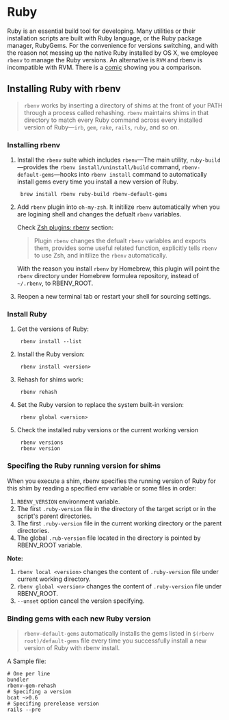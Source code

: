 # Ruby

Ruby is an essential build tool for developing. Many utilities or their installation scripts are built with Ruby language, or the Ruby package manager, RubyGems. For the convenience for versions switching, and with the reason not messing up the native Ruby installed by OS X, we employee `rbenv` to manage the Ruby versions. An alternative is `RVM` and rbenv is incompatible with RVM. There is a [comic](http://jonathan-jackson.net/rvm-and-rbenv) showing you a comparison. 

## Installing Ruby with rbenv

> `rbenv` works by inserting a directory of shims at the front of your PATH through a process called rehashing. `rbenv` maintains shims in that directory to match every Ruby command across every installed version of Ruby—`irb`, `gem`, `rake`, `rails`, `ruby`, and so on.

### Installing rbenv

1. Install the `rbenv` suite which includes `rbenv`—The main utility, `ruby-build`—provides the `rbenv install/uninstall/build` command, `rbenv-default-gems`—hooks into `rbenv install` command to automatically install gems every time you install a new version of Ruby.

        brew install rbenv ruby-build rbenv-default-gems

2. Add `rbenv` plugin into `oh-my-zsh`. It initilize `rbenv` automatically when you are logining shell and changes the defualt `rbenv` variables.

    Check [Zsh plugins: rbenv](../iTerm2/zsh-plugins.html#rbenv) section:

    > Plugin `rbenv` changes the defualt `rbenv` variables and exports them, provides some useful related function, explicitly tells `rbenv` to use Zsh, and initilize the `rbenv` automatically.

    With the reason you install `rbenv` by Homebrew, this plugin will point the `rbenv` directory under Homebrew formulea repository, instead of `~/.rbenv`, to RBENV_ROOT. 

3. Reopen a new terminal tab or restart your shell for sourcing settings.

### Install Ruby

1. Get the versions of Ruby:

        rbenv install --list

2. Install the Ruby version:

        rbenv install <version>

3. Rehash for shims work:

        rbenv rehash

4. Set the Ruby version to replace the system built-in version:

        rbenv global <version>

5. Check the installed ruby versions or the current working version

        rbenv versions
        rbenv version

### Specifing the Ruby running version for shims

When you execute a shim, rbenv specifies the running version of Ruby for this shim by reading a specified env variable or some files in order:

1. `RBENV_VERSION` environment variable.
2. The first `.ruby-version` file in the directory of the target script or in the script's parent directories.
3. The first `.ruby-version` file in the current working directory or the parent directories.
4. The global `.rub-version` file located in the directory is pointed by RBENV_ROOT variable.

**Note:**
1. `rbenv local <version>` changes the content of `.ruby-version` file under current working directory.
2. `rbenv global <version>` changes the content of `.ruby-version` file under RBENV_ROOT.
3. `--unset` option cancel the version specifying.

### Binding gems with each new Ruby version

> `rbenv-default-gems` automatically installs the gems listed in `$(rbenv root)/default-gems` file every time you successfully install a new version of Ruby with rbenv install.

A Sample file:

```
# One per line
bundler
rbenv-gem-rehash
# Specifing a version
bcat ~>0.6
# Specifing prerelease version
rails --pre
```

